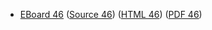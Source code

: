 * [EBoard 46](../eboards/eboard.46.html)
  ([Source 46](../eboards/eboard.46.md))
  ([HTML 46](../eboards/eboard.46.html))
  ([PDF 46](../eboards/eboard.46.pdf))
